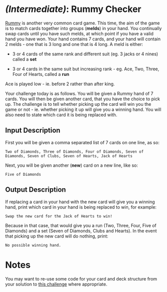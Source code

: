 # [](#IntermediateIcon) _(Intermediate)_: Rummy Checker

[Rummy](http://en.wikipedia.org/wiki/Rummy) is another very common card game. This time, the aim of the game is to match cards together into groups (**melds**) in your hand. You continually swap cards until you have such melds, at which point if you have a valid hand you have won. Your hand contains 7 cards, and your hand will contain 2 melds - one that is 3 long and one that is 4 long. A meld is either:

* 3 or 4 cards of the same rank and different suit (eg. 3 jacks or 4 nines) called a **set**

* 3 or 4 cards in the same suit but increasing rank - eg. Ace, Two, Three, Four of Hearts, called a **run**

Ace is played low - ie. before 2 rather than after king.

Your challenge today is as follows. You will be given a Rummy hand of 7 cards. You will then be given another card, that you have the choice to pick up. The challenge is to tell whether picking up the card will win you the game or not - ie. whether picking it up will give you a winning hand. You will also need to state which card it is being replaced with.
    
## Input Description

First you will be given a comma separated list of 7 cards on one line, as so:

    Two of Diamonds, Three of Diamonds, Four of Diamonds, Seven of Diamonds, Seven of Clubs, Seven of Hearts, Jack of Hearts

Next, you will be given another (**new**) card on a new line, like so:

    Five of Diamonds
    
## Output Description

If replacing a card in your hand with the new card will give you a winning hand, print which card in your hand is being replaced to win, for example:

    Swap the new card for the Jack of Hearts to win!

Because in that case, that would give you a run (Two, Three, Four, Five of Diamonds) and a set (Seven of Diamonds, Clubs and Hearts). In the event that picking up the new card will do nothing, print:

	No possible winning hand.

# Notes

You may want to re-use some code for your card and deck structure from your solution to [this challenge](http://www.reddit.com/r/dailyprogrammer/comments/29zut0) where appropriate.